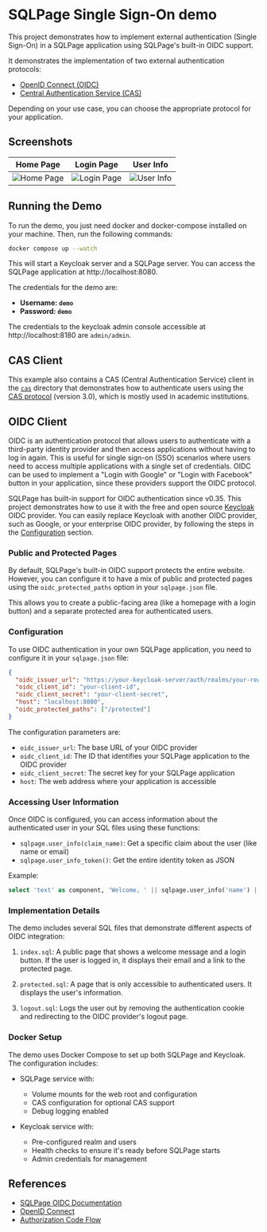 # SQLPage Single Sign-On demo

This project demonstrates how to implement 
external authentication (Single Sign-On) in a SQLPage application using SQLPage's built-in OIDC support.

It demonstrates the implementation of two external authentication protocols:
- [OpenID Connect (OIDC)](https://openid.net/connect/)
- [Central Authentication Service (CAS)](https://apereo.github.io/cas/)

Depending on your use case, you can choose the appropriate protocol for your application.

## Screenshots

| Home Page | Login Page | User Info |
| --- | --- | --- |
| ![Home Page](assets/homepage.png) | ![Login Page](assets/login_page.png) | ![User Info](assets/logged_in.png) |

## Running the Demo

To run the demo, you just need docker and docker-compose installed on your machine. Then, run the following commands:

```bash
docker compose up --watch
```

This will start a Keycloak server and a SQLPage server. You can access the SQLPage application at http://localhost:8080.

The credentials for the demo are:
 - **Username: `demo`**
 - **Password: `demo`**

The credentials to the keycloak admin console accessible at http://localhost:8180 are `admin/admin`.

## CAS Client

This example also contains a CAS (Central Authentication Service) client
in the [`cas`](./cas) directory that demonstrates how to authenticate users using
the [CAS protocol](https://apereo.github.io/cas/) (version 3.0), which is mostly used in academic institutions.

## OIDC Client

OIDC is an authentication protocol that allows users to authenticate with a third-party identity provider and then access applications without having to log in again. This is useful for single sign-on (SSO) scenarios where users need to access multiple applications with a single set of credentials.
OIDC can be used to implement a "Login with Google" or "Login with Facebook" button in your application, since these providers support the OIDC protocol.

SQLPage has built-in support for OIDC authentication since v0.35.
This project demonstrates how to use it with the free and open source [Keycloak](https://www.keycloak.org/) OIDC provider.
You can easily replace Keycloak with another OIDC provider, such as Google, or your enterprise OIDC provider, by following the steps in the [Configuration](#configuration) section.

### Public and Protected Pages

By default, SQLPage's built-in OIDC support protects the entire website. However, you can configure it to have a mix of public and protected pages using the `oidc_protected_paths` option in your `sqlpage.json` file.

This allows you to create a public-facing area (like a homepage with a login button) and a separate protected area for authenticated users.


### Configuration

To use OIDC authentication in your own SQLPage application, 
you need to configure it in your `sqlpage.json` file:

```json
{
  "oidc_issuer_url": "https://your-keycloak-server/auth/realms/your-realm",
  "oidc_client_id": "your-client-id",
  "oidc_client_secret": "your-client-secret",
  "host": "localhost:8080",
  "oidc_protected_paths": ["/protected"]
}
```

The configuration parameters are:
- `oidc_issuer_url`: The base URL of your OIDC provider
- `oidc_client_id`: The ID that identifies your SQLPage application to the OIDC provider
- `oidc_client_secret`: The secret key for your SQLPage application
- `host`: The web address where your application is accessible

### Accessing User Information

Once OIDC is configured, you can access information about the authenticated user in your SQL files using these functions:

- `sqlpage.user_info(claim_name)`: Get a specific claim about the user (like name or email)
- `sqlpage.user_info_token()`: Get the entire identity token as JSON

Example:
```sql
select 'text' as component, 'Welcome, ' || sqlpage.user_info('name') || '!' as contents_md;
```

### Implementation Details

The demo includes several SQL files that demonstrate different aspects of OIDC integration:

1. `index.sql`: A public page that shows a welcome message and a login button. If the user is logged in, it displays their email and a link to the protected page.

2. `protected.sql`: A page that is only accessible to authenticated users. It displays the user's information.

3. `logout.sql`: Logs the user out by removing the authentication cookie and redirecting to the OIDC provider's logout page.

### Docker Setup

The demo uses Docker Compose to set up both SQLPage and Keycloak. The configuration includes:

- SQLPage service with:
  - Volume mounts for the web root and configuration
  - CAS configuration for optional CAS support
  - Debug logging enabled

- Keycloak service with:
  - Pre-configured realm and users
  - Health checks to ensure it's ready before SQLPage starts
  - Admin credentials for management

## References

- [SQLPage OIDC Documentation](https://sql-page.com/sso)
- [OpenID Connect](https://openid.net/connect/)
- [Authorization Code Flow](https://openid.net/specs/openid-connect-core-1_0.html#CodeFlowAuth)

